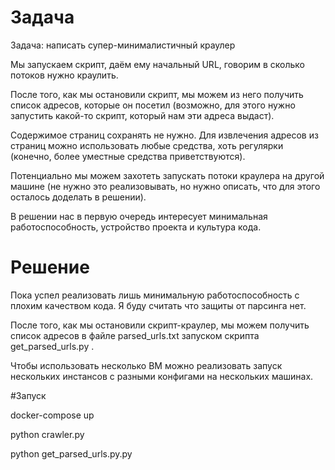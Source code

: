 # Задача
Задача: написать супер-минималистичный краулер

Мы запускаем скрипт, даём ему начальный URL, говорим в сколько потоков нужно краулить.

После того, как мы остановили скрипт, мы можем из него получить список адресов, которые он посетил (возможно, для этого нужно запустить какой-то скрипт, который нам эти адреса выдаст).

Содержимое страниц сохранять не нужно. Для извлечения адресов из страниц можно использовать любые средства, хоть регулярки (конечно, более уместные средства приветствуются).

Потенциально мы можем захотеть запускать потоки краулера на другой машине (не нужно это реализовывать, но нужно описать, что для этого осталось доделать в решении).

В решении нас в первую очередь интересует минимальная работоспособность, устройство проекта и культура кода.


# Решение

 
Пока успел реализовать лишь минимальную работоспособность с плохим качеством 
кода. 
Я буду считать что защиты от парсинга нет.

После того, как мы остановили скрипт-краулер, мы можем получить список 
адресов в файле parsed_urls.txt запуском скрипта get_parsed_urls.py  .

Чтобы использовать несколько ВМ можно реализовать запуск нескольких 
инстансов с разными конфигами на нескольких машинах.

#Запуск

docker-compose up 

python crawler.py

python get_parsed_urls.py.py



